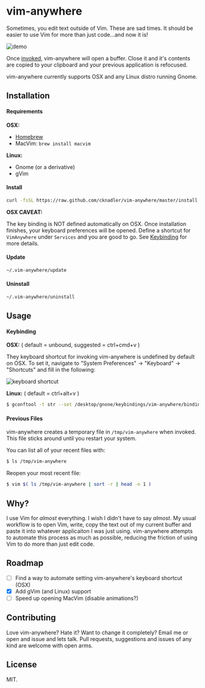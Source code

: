 # vim-anywhere

Sometimes, you edit text outside of Vim. These are sad times. It should be
easier to use Vim for more than just code...and now it is!

![demo](assets/demo.gif)

Once [invoked](#keybinding), vim-anywhere will open a buffer. Close it and it's
contents are copied to your clipboard and your previous application is
refocused.

vim-anywhere currently supports OSX and any Linux distro running Gnome.

## Installation

#### Requirements

__OSX:__

- [Homebrew](http://brew.sh/)
- MacVim: `brew install macvim`

__Linux:__

- Gnome (or a derivative)
- gVim

#### Install

```bash
curl -fsSL https://raw.github.com/cknadler/vim-anywhere/master/install | sh
```

__OSX CAVEAT:__

The key binding is NOT defined automatically on OSX. Once installation
finishes, your keyboard preferences will be opened. Define a shortcut for
`VimAnywhere` under `Services` and you are good to go. See
[Keybinding](#keybinding) for more details.

#### Update

```bash
~/.vim-anywhere/update
```

#### Uninstall

```bash
~/.vim-anywhere/uninstall
```

## Usage

#### Keybinding

__OSX:__ ( default = unbound, suggested = ctrl+cmd+v )

They keyboard shortcut for invoking vim-anywhere is undefined by default on
OSX. To set it, navigate to "System Preferences" -> "Keyboard" -> "Shortcuts"
and fill in the following:

![keyboard shortcut](assets/shortcut.png)

__Linux:__ ( default = ctrl+alt+v )

```bash
$ gconftool -t str --set /desktop/gnone/keybindings/vim-anywhere/binding <custom binding>
```

#### Previous Files

vim-anywhere creates a temporary file in `/tmp/vim-anywhere` when
invoked. This file sticks around until you restart your system.

You can list all of your recent files with:

```bash
$ ls /tmp/vim-anywhere
```

Reopen your most recent file:

```bash
$ vim $( ls /tmp/vim-anywhere | sort -r | head -n 1 )
```

## Why?

I use Vim for _almost_ everything. I wish I didn't have to say _almost_. My
usual workflow is to open Vim, write, copy the text out of my current buffer
and paste it into whatever applicaiton I was just using. vim-anywhere attempts
to automate this process as much as possible, reducing the friction of using
Vim to do more than just edit code.

## Roadmap

- &#x2610; Find a way to automate setting vim-anywhere's keyboard shortcut (OSX)
- &#x2612; Add gVim (and Linux) support
- &#x2610; Speed up opening MacVim (disable animations?)

## Contributing

Love vim-anywhere? Hate it? Want to change it completely? Email me or open and
issue and lets talk. Pull requests, suggestions and issues of any kind are
welcome with open arms.

## License

MIT.
